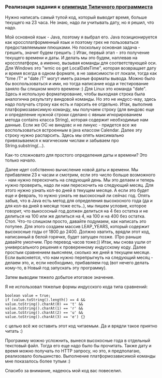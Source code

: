 ### Реализация задания к [олимпиде Типичного программиста](https://tproger.ru/events/shitcode-contest/) 

Нужно написать самый тупой код, который выводит время, больше текущего на 23 часа.
Не знаю, надо ли учитывать дату, но я решил, что надо.

Мой основной язык - Java, поэтому я выбрал его. Java позиционируется как кроссплатформенный язык и поэтому грех не пользоваться предоставляемыми плюшками. Но поскольку основная задача - грешить, значит будем грешить :) 
Итак, первый этап - это получение текущего времени и даты. И делать мы это будем, наплевав на кроссплатформ, а именно, вызывая команды для соответствующей оси.
Для Windows это "wmic os get LocalDateTime", которая возвращает дату и время всегда в одном формате, в не зависимости от локали, тогда как "time /T" и "date /T" могут иметь разные форматы вывода. Можно было бы воспользоваться и ими, но тогда написание кода и тестирование заняло бы слишком много времени :) 
Для Linux это команда "date". Здесь я использую форматирование, чтобы выходная строка была аналогична результату виндовой команды. Но это не индусс-way, здесь надо получать строку как есть и парсить ее отдельно.
Итак, выполнив платформозависимую команду, мы получаем строку (для виндовс еще и определение нужной строки сделано с явным игнорированием метода contains класса String), которая содержит необходимые нам данные. Если же ОС не виндовс и не линукс - придется все же воспользоваться встроенным в java классом Calendar.
Далее эту строку нужно распарсить. Здесь мы опять максимально привязываемся к магическим числам и забываем про String.substring(...).

Как-то сложновато для простого определения даты и времени? Это только начало.

Далее идет собственно вычисление новой даты и времени.
Мы прибавляем 23 к часам и смотрим, если это число больше возможного - нам нужно перескочить на следующий день. Мы это делаем и теперь нужно проверить, надо ли нам перескочить на следующий месяц.
Для этого нужно узнать кол-во дней в текущем месяце. А если это будет еще и февраль, то нужно узнать не высокосный ли сейчас год. Опять забыв, что в Java есть метод для определения высокосного года (да и для кол-ва дней в месяце тоже есть..), мы пишем условие, которое говорит, что выкососный год должен делиться на 4 без остатка и не делиться на 100 или же делиться на 4, на 100 и на 400 без остатка. 
Стоп.
Что-то слишком просто, давайте подумаем, как написать это потупее. Для этого создаем массив LEAP_YEARS, который содержит высокосные годы от 1800 до 2400. Должно хватить, врядли этот код, написанный в белой горячке, будет запущен позже. (Про раньше давайте умолчим. Про перевод часов тоже:))
Итак, мы снова ушли от универсального решения к проверенному индусскому коду. Далее простым сравнением выясняем, сколько же дней в текущем месяце. 
Если выясняется, что нам нужно перепрыгнуть на следующий месяц - делаем это, и, если необходимо, прибавляем год (вот нечего делать кому-то, в Новый год запускать эту программу).

Затем выводим тяжело добытое итоговое значение.

Я не использовал тяжелые формы индусского кода типа сравнений:  
```
boolean value = true;
if (value.toString().length() == 4 &&
value.toString().charAt(0) == 't' &&
value.toString().charAt(1) == 'r' &&
value.toString().charAt(2) == 'u' &&
value.toString().charAt(3) == 'e') {}
```  
с целью всё же оставить этот код читаемым. Да и врядли такое приятно читать :)

Программу можно усложнить, вынеся высокосные года в отдельный текстовый файл. Тогда его еще надо было бы прочитать.
Также дату и время можно получать по HTTP запросу, но это, я предполагаю, реализовало большинство. Выполнение платформозависимой команды мне показалось более тупым :)

Спасибо за внимание, надеюсь мой код вас повеселил.
